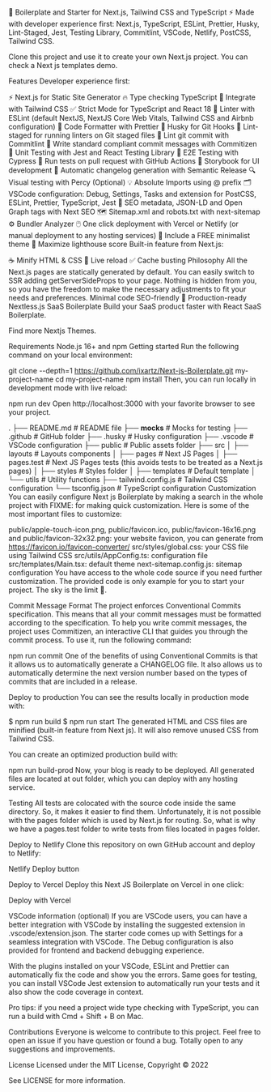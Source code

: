 🚀 Boilerplate and Starter for Next.js, Tailwind CSS and TypeScript ⚡️ Made with developer experience first: Next.js, TypeScript, ESLint, Prettier, Husky, Lint-Staged, Jest, Testing Library, Commitlint, VSCode, Netlify, PostCSS, Tailwind CSS.

Clone this project and use it to create your own Next.js project. You can check a Next js templates demo.

Features
Developer experience first:

⚡ Next.js for Static Site Generator
🔥 Type checking TypeScript
💎 Integrate with Tailwind CSS
✅ Strict Mode for TypeScript and React 18
📏 Linter with ESLint (default NextJS, NextJS Core Web Vitals, Tailwind CSS and Airbnb configuration)
💖 Code Formatter with Prettier
🦊 Husky for Git Hooks
🚫 Lint-staged for running linters on Git staged files
🚓 Lint git commit with Commitlint
📓 Write standard compliant commit messages with Commitizen
🦺 Unit Testing with Jest and React Testing Library
🧪 E2E Testing with Cypress
👷 Run tests on pull request with GitHub Actions
🎉 Storybook for UI development
🎁 Automatic changelog generation with Semantic Release
🔍 Visual testing with Percy (Optional)
💡 Absolute Imports using @ prefix
🗂 VSCode configuration: Debug, Settings, Tasks and extension for PostCSS, ESLint, Prettier, TypeScript, Jest
🤖 SEO metadata, JSON-LD and Open Graph tags with Next SEO
🗺️ Sitemap.xml and robots.txt with next-sitemap
⚙️ Bundler Analyzer
🖱️ One click deployment with Vercel or Netlify (or manual deployment to any hosting services)
🌈 Include a FREE minimalist theme
💯 Maximize lighthouse score
Built-in feature from Next.js:

☕ Minify HTML & CSS
💨 Live reload
✅ Cache busting
Philosophy
All the Next.js pages are statically generated by default. You can easily switch to SSR adding getServerSideProps to your page.
Nothing is hidden from you, so you have the freedom to make the necessary adjustments to fit your needs and preferences.
Minimal code
SEO-friendly
🚀 Production-ready
Nextless.js SaaS Boilerplate
Build your SaaS product faster with React SaaS Boilerplate.

Find more Nextjs Themes.

Requirements
Node.js 16+ and npm
Getting started
Run the following command on your local environment:

git clone --depth=1 https://github.com/ixartz/Next-js-Boilerplate.git my-project-name
cd my-project-name
npm install
Then, you can run locally in development mode with live reload:

npm run dev
Open http://localhost:3000 with your favorite browser to see your project.

.
├── README.md # README file
├── **mocks** # Mocks for testing
├── .github # GitHub folder
├── .husky # Husky configuration
├── .vscode # VSCode configuration
├── public # Public assets folder
├── src
│ ├── layouts # Layouts components
│ ├── pages # Next JS Pages
│ ├── pages.test # Next JS Pages tests (this avoids tests to be treated as a Next.js pages)
│ ├── styles # Styles folder
│ ├── templates # Default template
│ └── utils # Utility functions
├── tailwind.config.js # Tailwind CSS configuration
└── tsconfig.json # TypeScript configuration
Customization
You can easily configure Next js Boilerplate by making a search in the whole project with FIXME: for making quick customization. Here is some of the most important files to customize:

public/apple-touch-icon.png, public/favicon.ico, public/favicon-16x16.png and public/favicon-32x32.png: your website favicon, you can generate from https://favicon.io/favicon-converter/
src/styles/global.css: your CSS file using Tailwind CSS
src/utils/AppConfig.ts: configuration file
src/templates/Main.tsx: default theme
next-sitemap.config.js: sitemap configuration
You have access to the whole code source if you need further customization. The provided code is only example for you to start your project. The sky is the limit 🚀.

Commit Message Format
The project enforces Conventional Commits specification. This means that all your commit messages must be formatted according to the specification. To help you write commit messages, the project uses Commitizen, an interactive CLI that guides you through the commit process. To use it, run the following command:

npm run commit
One of the benefits of using Conventional Commits is that it allows us to automatically generate a CHANGELOG file. It also allows us to automatically determine the next version number based on the types of commits that are included in a release.

Deploy to production
You can see the results locally in production mode with:

$ npm run build
$ npm run start
The generated HTML and CSS files are minified (built-in feature from Next js). It will also remove unused CSS from Tailwind CSS.

You can create an optimized production build with:

npm run build-prod
Now, your blog is ready to be deployed. All generated files are located at out folder, which you can deploy with any hosting service.

Testing
All tests are colocated with the source code inside the same directory. So, it makes it easier to find them. Unfortunately, it is not possible with the pages folder which is used by Next.js for routing. So, what is why we have a pages.test folder to write tests from files located in pages folder.

Deploy to Netlify
Clone this repository on own GitHub account and deploy to Netlify:

Netlify Deploy button

Deploy to Vercel
Deploy this Next JS Boilerplate on Vercel in one click:

Deploy with Vercel

VSCode information (optional)
If you are VSCode users, you can have a better integration with VSCode by installing the suggested extension in .vscode/extension.json. The starter code comes up with Settings for a seamless integration with VSCode. The Debug configuration is also provided for frontend and backend debugging experience.

With the plugins installed on your VSCode, ESLint and Prettier can automatically fix the code and show you the errors. Same goes for testing, you can install VSCode Jest extension to automatically run your tests and it also show the code coverage in context.

Pro tips: if you need a project wide type checking with TypeScript, you can run a build with Cmd + Shift + B on Mac.

Contributions
Everyone is welcome to contribute to this project. Feel free to open an issue if you have question or found a bug. Totally open to any suggestions and improvements.

License
Licensed under the MIT License, Copyright © 2022

See LICENSE for more information.
